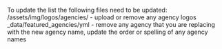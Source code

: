 To update the list the following files need to be updated:
/assets/img/logos/agencies/ - upload or remove any agency logos 
_data/featured_agencies/yml - remove any agency that you are replacing with the new agency name, update the order or spelling of any agency names


